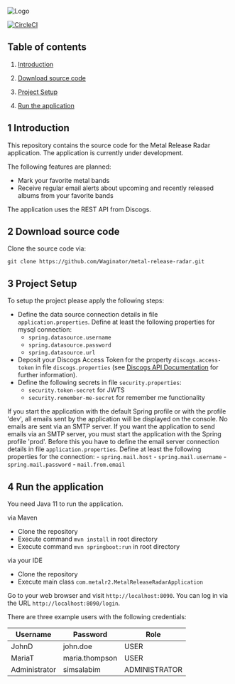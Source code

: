 ![Logo](https://github.com/Waginator/metal-release-radar/blob/master/misc/logo.png) 

[![CircleCI](https://circleci.com/gh/Waginator/metal-release-radar/tree/master.svg?style=svg)](https://circleci.com/gh/Waginator/metal-release-radar/tree/master)

## Table of contents
1. [ Introduction ](#introduction)

2. [ Download source code ](#download-source-code)

3. [ Project Setup ](#project-setup)

4. [ Run the application ](#run-application)

<a name="introduction"></a>
## 1 Introduction
This repository contains the source code for the Metal Release Radar application. The application is currently under development. 

The following features are planned:
- Mark your favorite metal bands
- Receive regular email alerts about upcoming and recently released albums from your favorite bands

The application uses the REST API from Discogs.

<a name="download-source-code"></a>
## 2 Download source code

Clone the source code via:

```
git clone https://github.com/Waginator/metal-release-radar.git
```

<a name="project-setup"></a>
## 3 Project Setup
To setup the project please apply the following steps:
- Define the data source connection details in file `application.properties`. Define at least the following properties for mysql connection:
    - `spring.datasource.username`
    - `spring.datasource.password`
    - `spring.datasource.url`
- Deposit your Discogs Access Token for the property `discogs.access-token` in file `discogs.properties` (see [Discogs API Documentation](https://www.discogs.com/developers/) for further information).
- Define the following secrets in file `security.properties`:
    - `security.token-secret` for JWTS
    - `security.remember-me-secret` for remember me functionality

If you start the application with the default Spring profile or with the profile 'dev', all emails sent by the application will be displayed on the console. 
No emails are sent via an SMTP server. If you want the application to send emails via an SMTP server, you must start the application with the Spring profile 
'prod'. Before this you have to define the email server connection details in file `application.properties`. Define at least the following properties for the connection:
    - `spring.mail.host`
    - `spring.mail.username`
    - `spring.mail.password`
    - `mail.from.email`

<a name="run-application"></a>
## 4 Run the application
You need Java 11 to run the application.

via Maven
- Clone the repository
- Execute command `mvn install` in root directory
- Execute command `mvn springboot:run` in root directory

via your IDE
- Clone the repository
- Execute main class `com.metalr2.MetalReleaseRadarApplication`

Go to your web browser and visit `http://localhost:8090`.
You can log in via the URL `http://localhost:8090/login`. 

There are three example users with the following credentials:

| Username       | Password       | Role           |
| -------------- | -------------- | -------------- |
| JohnD          | john.doe       | USER           |
| MariaT         | maria.thompson | USER           |
| Administrator  | simsalabim     | ADMINISTRATOR  |

